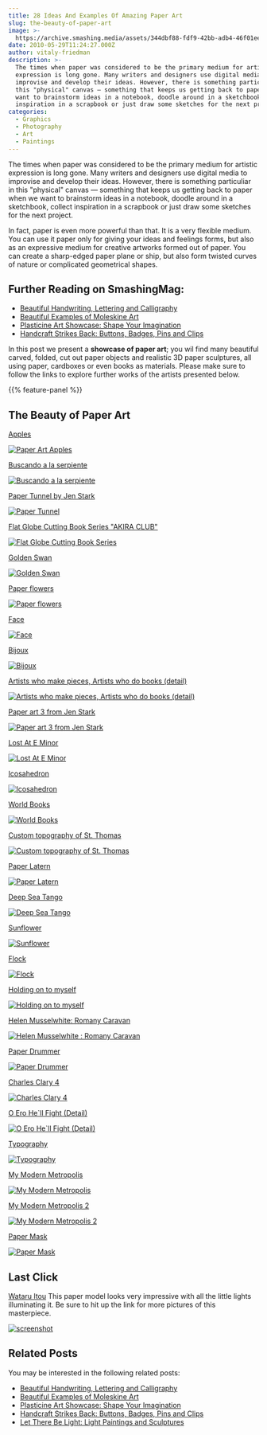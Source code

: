```yaml
---
title: 28 Ideas And Examples Of Amazing Paper Art
slug: the-beauty-of-paper-art
image: >-
  https://archive.smashing.media/assets/344dbf88-fdf9-42bb-adb4-46f01eedd629/f5ad5f71-2a2c-45e3-8739-3e09f94f1a17/paper-art.jpg
date: 2010-05-29T11:24:27.000Z
author: vitaly-friedman
description: >-
  The times when paper was considered to be the primary medium for artistic
  expression is long gone. Many writers and designers use digital media to
  improvise and develop their ideas. However, there is something particuliar in
  this "physical" canvas — something that keeps us getting back to paper when we
  want to brainstorm ideas in a notebook, doodle around in a sketchbook, collect
  inspiration in a scrapbook or just draw some sketches for the next project.
categories:
  - Graphics
  - Photography
  - Art
  - Paintings
---
```

The times when paper was considered to be the primary medium for artistic expression is long gone. Many writers and designers use digital media to improvise and develop their ideas. However, there is something particuliar in this "physical" canvas — something that keeps us getting back to paper when we want to brainstorm ideas in a notebook, doodle around in a sketchbook, collect inspiration in a scrapbook or just draw some sketches for the next project. 

In fact, paper is even more powerful than that. It is a very flexible medium. You can use it paper only for giving your ideas and feelings forms, but also as an expressive medium for creative artworks formed out of paper. You can create a sharp-edged paper plane or ship, but also form twisted curves of nature or complicated geometrical shapes.</p>

## <span class="rh">Further Reading</span> on SmashingMag:

*   [Beautiful Handwriting, Lettering and Calligraphy](https://www.smashingmagazine.com/2008/04/07/beautiful-handwriting-lettering-and-calligraphy/)
*   [Beautiful Examples of Moleskine Art](https://www.smashingmagazine.com/2008/10/22/moleskine-art-beautiful-examples-and-talented-artists/)
*   [Plasticine Art Showcase: Shape Your Imagination](https://www.smashingmagazine.com/2010/03/13/plasticine-art-showcase-shape-your-imagination/)
*   [Handcraft Strikes Back: Buttons, Badges, Pins and Clips](https://www.smashingmagazine.com/2008/05/19/handcraft-strikes-back-buttons-badges-pins-and-clips/)

In this post we present a <strong>showcase of paper art</strong>; you wil find many beautiful carved, folded, cut out paper objects and realistic 3D paper sculptures, all using paper, cardboxes or even books as materials. Please make sure to follow the links to explore further works of the artists presented below.

{{% feature-panel %}}

## The Beauty of Paper Art

<a href="https://weheartit.com/entry/634522">Apples</a>

[![Paper Art Apples](https://archive.smashing.media/assets/344dbf88-fdf9-42bb-adb4-46f01eedd629/9fa101c3-3e9f-4696-9cec-8366bd4752a4/paperart100.jpg)](https://weheartit.com/entry/634522)

<a href="https://www.flickr.com/photos/papelartefacto/901977620/">Buscando a la serpiente</a>

[![Buscando a la serpiente](https://archive.smashing.media/assets/344dbf88-fdf9-42bb-adb4-46f01eedd629/f22b4747-395b-48f8-887f-b0638409a2e3/paperart44.jpg)](https://www.flickr.com/photos/papelartefacto/901977620/)

<a href="https://weheartit.com/entry/795810">Paper Tunnel by Jen Stark</a>

[![Paper Tunnel](https://archive.smashing.media/assets/344dbf88-fdf9-42bb-adb4-46f01eedd629/432c6326-6fb4-488c-ac7e-256038192fcc/paperart98.jpg)](https://weheartit.com/entry/795810)

<a href="https://www.norikoambe.com/works/2007w0003p01.html">Flat Globe Cutting Book Series "AKIRA CLUB"</a>

[![Flat Globe Cutting Book Series ](https://archive.smashing.media/assets/344dbf88-fdf9-42bb-adb4-46f01eedd629/15a3ca6e-222a-4495-9bcc-b43e1618405a/paperart83.jpg)](https://www.norikoambe.com/works/2007w0003p01.html)

<a href="https://www.behance.net/Gallery/Windows-display-for-La-rinascente-in-Palermo/443636">Golden Swan</a>

[![Golden Swan](https://archive.smashing.media/assets/344dbf88-fdf9-42bb-adb4-46f01eedd629/654af591-7b5b-4214-9c36-4315c27d491f/paperart120.jpg)](https://www.behance.net/Gallery/Windows-display-for-La-rinascente-in-Palermo/443636)

<a href="https://weheartit.com/entry/1647210">Paper flowers</a>

[![Paper flowers](https://archive.smashing.media/assets/344dbf88-fdf9-42bb-adb4-46f01eedd629/177c12a2-c2fd-4ded-af7d-5a2da4f3c7d8/paperart69.jpg)](https://weheartit.com/entry/1647210)

<a href="https://art-by-doc.deviantart.com/art/Face-Study-366212019">Face</a>

[![Face](https://archive.smashing.media/assets/344dbf88-fdf9-42bb-adb4-46f01eedd629/db061569-5162-4f64-81be-0e7e837b35c8/paperart108.jpg)](https://art-by-doc.deviantart.com/art/Face-Study-366212019)

<a href="https://www.flickr.com/photos/37051688@N00/2159010754/">Bijoux</a>

[![Bijoux](https://archive.smashing.media/assets/344dbf88-fdf9-42bb-adb4-46f01eedd629/aa8c7390-028b-49c0-809f-e4793154ae17/paperart134.jpg)](https://www.flickr.com/photos/37051688@N00/2159010754/)

<a href="https://www.norikoambe.com/works/2008w0002p02.html">Artists who make pieces, Artists who do books (detail)</a>

[![Artists who make pieces, Artists who do books (detail)](https://archive.smashing.media/assets/344dbf88-fdf9-42bb-adb4-46f01eedd629/b790ef68-25b5-4e75-b401-c62c4d23e691/paperart82.jpg)](https://www.norikoambe.com/works/2008w0002p02.html)

<a href="https://davidreport.com/blog/200703/more-paper-art-from-jen-stark/">Paper art 3 from Jen Stark</a>

[![Paper art 3 from Jen Stark](https://archive.smashing.media/assets/344dbf88-fdf9-42bb-adb4-46f01eedd629/993dc67c-caf5-450f-b149-a273e494fdbb/paperart02.jpg)](https://davidreport.com/blog/200703/more-paper-art-from-jen-stark/)

<a href="https://weheartit.com/entry/426797">Lost At E Minor</a>

[![Lost At E Minor](https://archive.smashing.media/assets/344dbf88-fdf9-42bb-adb4-46f01eedd629/44252b1b-8d44-4757-b8bb-72c3cb595651/paperart104.jpg)](https://www.lostateminor.com/2009/03/06/gregory-euclides-mixed-media-artwork/)

<a href="https://www.flickr.com/photos/richardsweeney/127609009/in/set-72057594105588057/">Icosahedron</a>

[![Icosahedron](https://archive.smashing.media/assets/344dbf88-fdf9-42bb-adb4-46f01eedd629/1a8eae56-250a-41c6-94cf-4aeedc815ac8/paperart128.jpg)](https://www.flickr.com/photos/richardsweeney/127609009/in/set-72057594105588057/)

<a href="https://www.packergallery.com/dettmer3/index.php">World Books</a>

[![World Books](https://archive.smashing.media/assets/344dbf88-fdf9-42bb-adb4-46f01eedd629/8a0efe61-47bc-4a28-a556-7957b58fcf16/paperart90.jpg)](https://www.packergallery.com/dettmer3/index.php)

<a href="https://www.flickr.com/photos/crafterall/4510007926/in/pool-3d_paper">Custom topography of St. Thomas</a>

[![Custom topography of St. Thomas](https://archive.smashing.media/assets/344dbf88-fdf9-42bb-adb4-46f01eedd629/3162bdda-5ad9-4c06-8c5f-a1c5dcb0178d/paperart09.jpg)](https://www.flickr.com/photos/crafterall/4510007926/in/pool-3d_paper)

<a href="https://weheartit.com/entry/1754465">Paper Latern</a>

[![Paper Latern](https://archive.smashing.media/assets/344dbf88-fdf9-42bb-adb4-46f01eedd629/700eae43-4f8d-48cf-9e54-f7bd4de04b02/paperart48.jpg)](https://www.flickr.com/photos/popupology/)

<a href="https://www.flickr.com/photos/crackpotcreative/2612041604/in/pool-paper_shadow/">Deep Sea Tango</a>

[![Deep Sea Tango](https://archive.smashing.media/assets/344dbf88-fdf9-42bb-adb4-46f01eedd629/877c7de7-2901-4db3-ba75-2b1847c21495/paperart29.jpg)](https://www.flickr.com/photos/crackpotcreative/2612041604/in/pool-paper_shadow/)

<a href="https://www.flickr.com/photos/23913057@N05/3516894419/in/pool-paper_shadow">Sunflower</a>

[![Sunflower](https://archive.smashing.media/assets/344dbf88-fdf9-42bb-adb4-46f01eedd629/7867ff4d-94ef-4a25-9898-06524ec064c4/paperart30.jpg)](https://www.flickr.com/photos/23913057@N05/3516894419/in/pool-paper_shadow)

<a href="https://www.flickr.com/photos/louisaboyd/4168626529/in/pool-968675@N25">Flock</a>

[![Flock](https://archive.smashing.media/assets/344dbf88-fdf9-42bb-adb4-46f01eedd629/123f4122-2991-464a-ac76-9f5230008c92/paperart34.jpg)](https://www.flickr.com/photos/louisaboyd/4168626529/in/pool-968675@N25)

<a href="https://www.demilked.com/sculptures-made-out-of-a-single-paper-sheet/">Holding on to myself</a>

[![Holding on to myself](https://archive.smashing.media/assets/344dbf88-fdf9-42bb-adb4-46f01eedd629/bee313ff-3973-41d5-8d8c-3d0bae3fdf1f/paperart97.jpg)](https://www.demilked.com/sculptures-made-out-of-a-single-paper-sheet/)

<a href="https://www.helenmusselwhite.com/">Helen Musselwhite: Romany Caravan</a>

[![Helen Musselwhite : Romany Caravan](https://archive.smashing.media/assets/344dbf88-fdf9-42bb-adb4-46f01eedd629/6d797dbe-bf11-4518-a371-24ba8b9da457/paperart63.jpg)](https://www.helenmusselwhite.com/)

<a href="https://www.flickr.com/photos/shehirata/2858782288/in/pool-968675@N25">Paper Drummer</a>

[![Paper Drummer](https://archive.smashing.media/assets/344dbf88-fdf9-42bb-adb4-46f01eedd629/8aa56d99-57b8-4422-8763-e5312dac39df/paperart38.jpg)](https://www.flickr.com/photos/shehirata/2858782288/in/pool-968675@N25)

<a href="https://charlesclary.com/">Charles Clary 4</a>

[![Charles Clary 4](https://archive.smashing.media/assets/344dbf88-fdf9-42bb-adb4-46f01eedd629/4a97f6db-b75e-430a-a200-b6f993b3a12e/paperart73.jpg)](https://charlesclary.com/)

<a href="https://www.flickr.com/photos/briandettmer/4503095770/">O Ero He`ll Fight (Detail)</a>

[![O Ero He`ll Fight (Detail)](https://archive.smashing.media/assets/344dbf88-fdf9-42bb-adb4-46f01eedd629/8de5d278-e523-4d91-a865-40c44c151a81/paperart87.jpg)](https://www.flickr.com/photos/briandettmer/4503095770/)

<a href="https://weheartit.com/entry/638186">Typography</a>

[![Typography](https://archive.smashing.media/assets/344dbf88-fdf9-42bb-adb4-46f01eedd629/7fa752d0-0c91-4419-9b89-f7fe9a56bfb4/paperart99.jpg)](https://weheartit.com/entry/638186)

<a href="https://sarahbridgland.com/">My Modern Metropolis</a>

[![My Modern Metropolis](https://archive.smashing.media/assets/344dbf88-fdf9-42bb-adb4-46f01eedd629/f981fb64-12d8-4fe3-b0ec-dcdf768b80bf/paperart112.jpg)](https://sarahbridgland.com/)

<a href="https://sarahbridgland.com/">My Modern Metropolis 2</a>

[![My Modern Metropolis 2](https://archive.smashing.media/assets/344dbf88-fdf9-42bb-adb4-46f01eedd629/3de17c5d-55cc-45ec-a584-35fb7505f571/paperart113.jpg)](https://sarahbridgland.com/)

<a href="https://www.booooooom.com/2009/06/24/aj-fosik/">Paper Mask</a>

[![Paper Mask](https://archive.smashing.media/assets/344dbf88-fdf9-42bb-adb4-46f01eedd629/16b78327-69eb-46a4-93f3-f582c6bfbcae/paperart102.jpg)](https://www.booooooom.com/2009/06/24/aj-fosik/)

## Last Click

<a href="https://tokyobling.wordpress.com/2009/07/01/a-paper-craft-castle-on-the-ocean/">Wataru Itou</a>
This paper model looks very impressive with all the little lights illuminating it. Be sure to hit up the link for more pictures of this masterpiece.

[![screenshot](https://archive.smashing.media/assets/344dbf88-fdf9-42bb-adb4-46f01eedd629/123a2b9c-1fa2-4140-abad-a9f213950793/paper-craft-castle-6.jpg "paper_craft_castle_6")](https://tokyobling.wordpress.com/2009/07/01/a-paper-craft-castle-on-the-ocean/)

## Related Posts

You may be interested in the following related posts:

*   [Beautiful Handwriting, Lettering and Calligraphy](https://www.smashingmagazine.com/2008/04/07/beautiful-handwriting-lettering-and-calligraphy/)
*   [Beautiful Examples of Moleskine Art](https://www.smashingmagazine.com/2008/10/22/moleskine-art-beautiful-examples-and-talented-artists/)
*   [Plasticine Art Showcase: Shape Your Imagination](https://www.smashingmagazine.com/2010/03/13/plasticine-art-showcase-shape-your-imagination/)
*   [Handcraft Strikes Back: Buttons, Badges, Pins and Clips](https://www.smashingmagazine.com/2008/05/19/handcraft-strikes-back-buttons-badges-pins-and-clips/)
*   [Let There Be Light: Light Paintings and Sculptures](https://www.smashingmagazine.com/2008/07/14/let-there-be-light-light-paintings-and-sculptures/)

